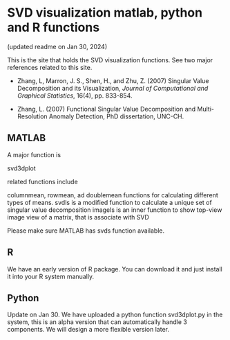 # SVD visualization matlab, python and R functions

(updated readme on Jan 30, 2024)

This is the site that holds the SVD visualization functions. See two major references related to this site. 

- Zhang, L, Marron, J. S., Shen, H., and Zhu, Z. (2007) Singular Value Decomposition and its Visualization, *Journal of Computational and Graphical Statistics*, 16(4), pp. 833-854.

- Zhang, L. (2007) Functional Singular Value Decomposition and Multi-Resolution Anomaly Detection, PhD dissertation, UNC-CH. 

## MATLAB
A major function is

svd3dplot

related functions include

columnmean, rowmean, ad doublemean functions for calculating different types of means. 
svdls is a modified function to calculate a unique set of singular value decomposition
imagels is an inner function to show top-view image view of a matrix, that is associate with SVD

Please make sure MATLAB has svds function available. 

## R
We have an early version of R package. You can download it and just install it into your R system manually.

## Python
Update on Jan 30. We have uploaded a python function svd3dplot.py in the system, this is an alpha version that can automatically handle 3 components. We will design a more flexible version later. 
